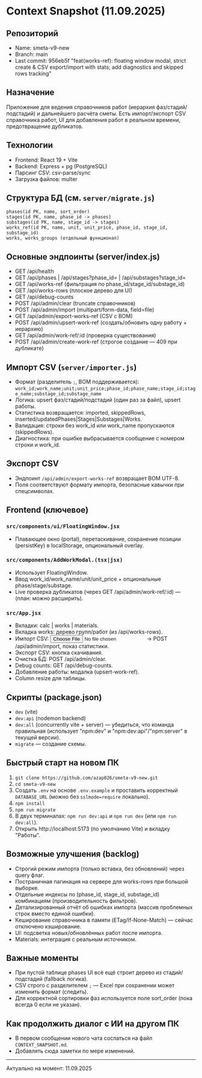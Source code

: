 # Context Snapshot (11.09.2025)

## Репозиторий
- Name: smeta-v9-new
- Branch: main
- Last commit: 956eb5f "feat(works-ref): floating window modal, strict create & CSV export/import with stats; add diagnostics and skipped rows tracking"

## Назначение
Приложение для ведения справочников работ (иерархия фаз/стадий/подстадий) и дальнейшего расчёта сметы. Есть импорт/экспорт CSV справочника работ, UI для добавления работ в реальном времени, предотвращение дубликатов.

## Технологии
- Frontend: React 19 + Vite
- Backend: Express + pg (PostgreSQL)
- Парсинг CSV: csv-parse/sync
- Загрузка файлов: multer

## Структура БД (см. `server/migrate.js`)
```
phases(id PK, name, sort_order)
stages(id PK, name, phase_id -> phases)
substages(id PK, name, stage_id -> stages)
works_ref(id PK, name, unit, unit_price, phase_id, stage_id, substage_id)
works, works_groups (отдельный функционал)
```

## Основные эндпоинты (server/index.js)
- GET /api/health
- GET /api/phases | /api/stages?phase_id= | /api/substages?stage_id=
- GET /api/works-ref (фильтрация по phase_id/stage_id/substage_id)
- GET /api/works-rows (плоское дерево для UI)
- GET /api/debug-counts
- POST /api/admin/clear (truncate справочников)
- POST /api/admin/import (multipart/form-data, field=file)
- GET  /api/admin/export-works-ref (CSV с BOM)
- POST /api/admin/upsert-work-ref (создать/обновить одну работу + иерархию)
- GET  /api/admin/work-ref/:id (проверка существования)
- POST /api/admin/create-work-ref (строгое создание — 409 при дубликате)

## Импорт CSV (`server/importer.js`)
- Формат (разделитель `;`, BOM поддерживается):
  `work_id;work_name;unit;unit_price;phase_id;phase_name;stage_id;stage_name;substage_id;substage_name`
- Логика: upsert фаз/стадий/подстадий (один раз за файл), upsert работы.
- Статистика возвращается: imported, skippedRows, inserted/updatedPhases|Stages|Substages|Works.
- Валидация: строки без work_id или work_name пропускаются (skippedRows).
- Диагностика: при ошибке выбрасывается сообщение с номером строки и work_id.

## Экспорт CSV
- Эндпоинт `/api/admin/export-works-ref` возвращает BOM UTF-8.
- Поля соответствуют формату импорта, безопасные кавычки при спецсимволах.

## Frontend (ключевое)
### `src/components/ui/FloatingWindow.jsx`
- Плавающее окно (portal), перетаскивание, сохранение позиции (persistKey) в localStorage, опциональный overlay.

### `src/components/AddWorkModal.(tsx|jsx)`
- Использует FloatingWindow.
- Ввод work_id/work_name/unit/unit_price + опциональные phase/stage/substage.
- Live проверка дубликатов (через GET /api/admin/work-ref/:id) — (план: можно расширить).

### `src/App.jsx`
- Вкладки: calc | works | materials.
- Вкладка works: дерево групп/работ (из /api/works-rows).
- Импорт CSV: <input type=file> → POST /api/admin/import, показ статистики.
- Экспорт CSV: кнопка скачивания.
- Очистка БД: POST /api/admin/clear.
- Debug counts: GET /api/debug-counts.
- Добавление работы: модалка (upsert-work-ref).
- Column resize для таблицы.

## Скрипты (package.json)
- `dev` (vite)
- `dev:api` (nodemon backend)
- `dev:all` (concurrently vite + server) — убедиться, что команда правильная (использует "npm:dev" и "npm:dev:api"/"npm:server" в текущей версии).
- `migrate` — создание схемы.

## Быстрый старт на новом ПК
1. `git clone https://github.com/azap026/smeta-v9-new.git`
2. `cd smeta-v9-new`
3. Создать `.env` на основе `.env.example` и проставить корректный `DATABASE_URL` (можно без `sslmode=require` локально).
4. `npm install`
5. `npm run migrate`
6. В двух терминалах: `npm run dev:api` и `npm run dev` (или `npm run dev:all`).
7. Открыть http://localhost:5173 (по умолчанию Vite) и вкладку "Работы".

## Возможные улучшения (backlog)
- Строгий режим импорта (только вставка, без обновлений) через query флаг.
- Постраничная пагинация на сервере для works-rows при большой выборке.
- Отдельные индексы по (phase_id, stage_id, substage_id) комбинациям (производительность фильтров).
- Детализированный отчёт об ошибках импорта (массив проблемных строк вместо единой ошибки).
- Кеширование справочника в памяти (ETag/If-None-Match) — сейчас отключено кэширование.
- UI: подсветка новых/обновлённых работ после импорта.
- Materials: интеграция с реальным источником.

## Важные моменты
- При пустой таблице phases UI всё ещё строит дерево из стадий/подстадий (fallback логика).
- CSV строго с разделителем `;` — Excel при сохранении может изменить формат (следить).
- Для корректной сортировки фаз используется поле sort_order (пока всегда 0 если не указан).

## Как продолжить диалог с ИИ на другом ПК
- В первом сообщении нового чата сослаться на файл `CONTEXT_SNAPSHOT.md`.
- Добавлять сюда заметки по мере изменений.

---
Актуально на момент: 11.09.2025
